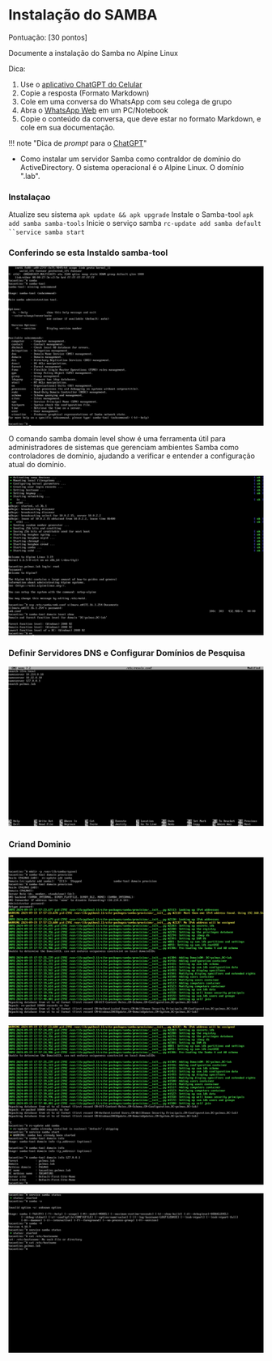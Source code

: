 # Instalação do SAMBA

Pontuação: [30 pontos] 

Documente a instalação do Samba no Alpine Linux

Dica: 

1. Use o [aplicativo ChatGPT do Celular](https://play.google.com/store/apps/details?id=com.openai.chatgpt&hl=pt_BR)
2. Copie a resposta (Formato Markdown)
3. Cole em uma conversa do WhatsApp com seu colega de grupo
4. Abra o [WhatsApp Web](https://web.whatsapp.com/) em um PC/Notebook
5. Copie o conteúdo da conversa, que deve estar no formato Markdown, e cole em sua documentação.

!!! note "Dica de *prompt* para o [ChatGPT](https://chatgpt.com)" 

- Como instalar um servidor Samba como contraldor de domínio do ActiveDirectory. O sistema operacional é o Alpine Linux. O domínio "<estado>.lab".
### Instalaçao
Atualize seu sistema `apk update && apk upgrade` Instale o Samba-tool
`apk add samba samba-tools` Inicie o serviço samba  `rc-update add samba default ``service samba start`



### Conferindo se esta Instaldo samba-tool
![imagens](samba-tool.png)

O comando samba domain level show é uma ferramenta útil para administradores de sistemas que gerenciam ambientes Samba como controladores de domínio, ajudando a verificar e entender a configuração atual do domínio.

![imagens](1.png)

### Definir Servidores DNS e Configurar Domínios de Pesquisa
![imagens](ip.png)
### Criand Dominio
 
![imagens](cdn.png)

![imagens](dominio.png)

![imagens](host.png)